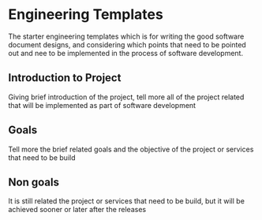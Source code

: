 # Engineering Templates

The starter engineering templates which is for writing the good software document designs, and considering which points that need to be pointed out and nee to be implemented
in the process of software development. 

## Introduction to Project
Giving brief introduction of the project, tell more all of the project related that will be implemented as part of software development

## Goals
Tell more the brief related goals and the objective of the project or services that need to be build

## Non goals
It is still related the project or services that need to be build, but it will be achieved sooner or later after the releases
